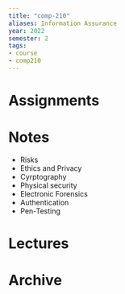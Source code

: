 ```yaml
---
title: "comp-210"
aliases: Information Assurance
year: 2022
semester: 2
tags: 
- course
- comp210
---
```


# Assignments

# Notes
- Risks
- Ethics and Privacy
- Cyrptography
- Physical security
- Electronic Forensics
- Authentication
- Pen-Testing

# Lectures


# Archive
